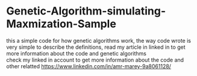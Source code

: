 # Genetic-Algorithm-simulating-Maxmization-Sample
this a simple code for how genetic algorithms work, the way code wrote is very simple to describe the definitions, read my article in linked in to get more information about the code and genetic algorithms  
check my linked in account to get more information about the code and other relatted
https://www.linkedin.com/in/amr-marey-9a8061128/
